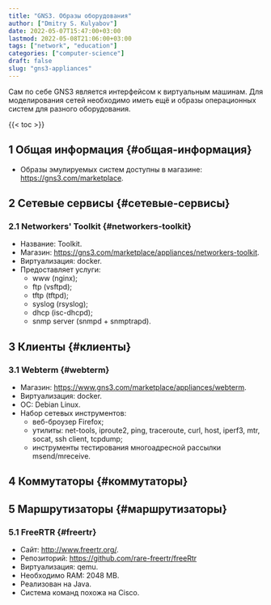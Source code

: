 ```yaml
---
title: "GNS3. Образы оборудования"
author: ["Dmitry S. Kulyabov"]
date: 2022-05-07T15:47:00+03:00
lastmod: 2022-05-08T21:06:00+03:00
tags: ["network", "education"]
categories: ["computer-science"]
draft: false
slug: "gns3-appliances"
---
```


Сам по себе GNS3 является интерфейсом к виртуальным машинам. Для моделирования сетей необходимо иметь ещё и образы операционных систем для разного оборудования.

<!--more-->

{{< toc >}}


## <span class="section-num">1</span> Общая информация {#общая-информация}

-   Образы эмулируемых систем доступны в магазине: <https://gns3.com/marketplace>.


## <span class="section-num">2</span> Сетевые сервисы {#сетевые-сервисы}


### <span class="section-num">2.1</span> Networkers' Toolkit {#networkers-toolkit}

-   Название: Toolkit.
-   Магазин: <https://gns3.com/marketplace/appliances/networkers-toolkit>.
-   Виртуализация: docker.
-   Предоставляет услуги:
    -   www (nginx);
    -   ftp (vsftpd);
    -   tftp (tftpd);
    -   syslog (rsyslog);
    -   dhcp (isc-dhcpd);
    -   snmp server (snmpd + snmptrapd).


## <span class="section-num">3</span> Клиенты {#клиенты}


### <span class="section-num">3.1</span> Webterm {#webterm}

-   Магазин: <https://www.gns3.com/marketplace/appliances/webterm>.
-   Виртуализация: docker.
-   ОС: Debian Linux.
-   Набор сетевых инструментов:
    -   веб-броузер Firefox;
    -   утилиты: net-tools, iproute2, ping, traceroute, curl, host, iperf3, mtr, socat, ssh client, tcpdump;
    -   инструменты тестирования многоадресной рассылки msend/mreceive.


## <span class="section-num">4</span> Коммутаторы {#коммутаторы}


## <span class="section-num">5</span> Маршрутизаторы {#маршрутизаторы}


### <span class="section-num">5.1</span> FreeRTR {#freertr}

-   Сайт: <http://www.freertr.org/>.
-   Репозиторий: <https://github.com/rare-freertr/freeRtr>
-   Виртуализация: qemu.
-   Необходимо RAM: 2048 MB.
-   Реализован на Java.
-   Система команд похожа на Cisco.
